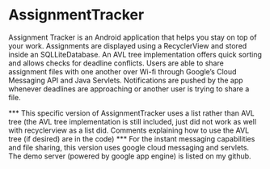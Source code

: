 # AssignmentTracker
Assignment Tracker is an Android application that helps you stay on top of your work. Assignments are displayed using a RecyclerView and stored inside an SQLLiteDatabase. An AVL tree implementation offers quick sorting and allows checks for deadline conflicts. Users are able to share assignment files with one another over Wi-fi through Google’s Cloud Messaging API and Java Servlets. Notifications are pushed by the app whenever deadlines are approaching or another user is trying to share a file.

*** This specific version of AssignmentTracker uses a list rather than AVL tree (the AVL tree implementation is still included, just did not work as well with recyclerview as a list did. Comments explaining how to use the AVL tree (if desired) are in the code)
*** For the instant messaging capabilities and file sharing, this version uses google cloud messaging and servlets. The demo server (powered by google app engine) is listed on my github.